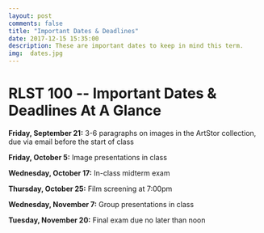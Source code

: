 ```yaml
---
layout: post
comments: false
title: "Important Dates & Deadlines"
date: 2017-12-15 15:35:00
description: These are important dates to keep in mind this term.
img:  dates.jpg
---
```

# RLST 100 -- Important Dates & Deadlines At A Glance

<b>Friday, September 21:</b> 3-6 paragraphs on images in the ArtStor collection, due via email before the start of class

<b>Friday, October 5:</b> Image presentations in class

<b>Wednesday, October 17:</b> In-class midterm exam

<b>Thursday, October 25:</b> Film screening at 7:00pm

<b>Wednesday, November 7:</b> Group presentations in class

<b>Tuesday, November 20:</b> Final exam due no later than noon